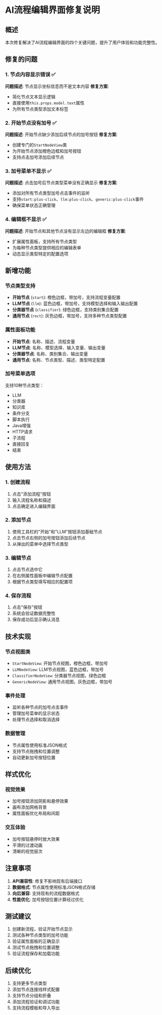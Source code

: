 # AI流程编辑界面修复说明

## 概述

本次修复解决了AI流程编辑界面的四个关键问题，提升了用户体验和功能完整性。

## 修复的问题

### 1. 节点内容显示错误 ✅
**问题描述**: 节点显示坐标信息而不是文本内容
**修复方案**: 
- 简化节点文本显示逻辑
- 直接使用`this.props.model.text`属性
- 为所有节点类型添加文本标签

### 2. 开始节点没有加号 ✅
**问题描述**: 开始节点缺少添加后续节点的加号按钮
**修复方案**:
- 创建专门的`StartNodeView`类
- 为开始节点添加橙色边框和加号按钮
- 支持点击加号添加后续节点

### 3. 加号菜单不显示 ✅
**问题描述**: 点击加号后节点类型菜单没有正确显示
**修复方案**:
- 添加对所有节点类型加号点击事件的监听
- 支持`start:plus-click`、`llm:plus-click`、`generic:plus-click`事件
- 确保菜单状态正确管理

### 4. 编辑框不显示 ✅
**问题描述**: 开始节点和其他节点没有显示左边的编辑框
**修复方案**:
- 扩展属性面板，支持所有节点类型
- 为每种节点类型提供相应的编辑表单
- 动态显示类型特定的配置选项

## 新增功能

### 节点类型支持
- **开始节点** (`start`): 橙色边框，带加号，支持流程变量配置
- **LLM节点** (`llm`): 蓝色边框，带加号，支持模型选择和输入输出配置
- **分类器节点** (`classifier`): 绿色边框，支持类别集合配置
- **通用节点** (`rect`): 灰色边框，带加号，支持多种节点类型配置

### 属性面板功能
- **开始节点**: 名称、描述、流程变量
- **LLM节点**: 名称、模型选择、输入变量、输出变量
- **分类器节点**: 名称、类别集合、输出变量
- **通用节点**: 名称、节点类型、描述、类型特定配置

### 加号菜单选项
支持10种节点类型：
- LLM
- 分类器
- 知识库
- 条件分支
- 脚本执行
- Java增强
- HTTP请求
- 子流程
- 直接回复
- 结束

## 使用方法

### 1. 创建流程
1. 点击"添加流程"按钮
2. 输入流程名称和描述
3. 点击确定进入编辑界面

### 2. 添加节点
1. 使用工具栏的"开始"和"LLM"按钮添加基础节点
2. 点击节点右侧的加号按钮添加后续节点
3. 从弹出的菜单中选择节点类型

### 3. 编辑节点
1. 点击节点选中它
2. 在右侧属性面板中编辑节点配置
3. 根据节点类型填写相应的配置项

### 4. 保存流程
1. 点击"保存"按钮
2. 系统会验证数据完整性
3. 保存成功后显示确认消息

## 技术实现

### 节点视图类
- `StartNodeView`: 开始节点视图，橙色边框，带加号
- `LLMNodeView`: LLM节点视图，蓝色边框，带加号
- `ClassifierNodeView`: 分类器节点视图，绿色边框
- `GenericNodeView`: 通用节点视图，灰色边框，带加号

### 事件处理
- 监听各种节点的加号点击事件
- 管理加号菜单的显示状态
- 处理节点选择和取消选择

### 数据管理
- 节点属性使用标准JSON格式
- 支持节点拖拽和位置调整
- 自动更新加号按钮位置

## 样式优化

### 视觉效果
- 加号按钮添加阴影和悬停效果
- 画布添加网格背景
- 属性面板优化布局和间距

### 交互体验
- 加号按钮悬停时放大效果
- 平滑的过渡动画
- 清晰的视觉层次

## 注意事项

1. **API兼容性**: 修复不影响现有后端接口
2. **数据格式**: 节点属性使用标准JSON格式存储
3. **向后兼容**: 支持现有的流程数据格式
4. **性能优化**: 加号按钮位置计算经过优化

## 测试建议

1. 创建新流程，验证开始节点显示
2. 测试各种节点类型的加号功能
3. 验证属性面板的正确显示
4. 测试节点拖拽和位置调整
5. 验证流程保存和加载功能

## 后续优化

1. 支持更多节点类型
2. 添加节点连接线样式配置
3. 支持节点分组和折叠
4. 添加流程验证和调试功能
5. 支持流程模板和导入导出 
